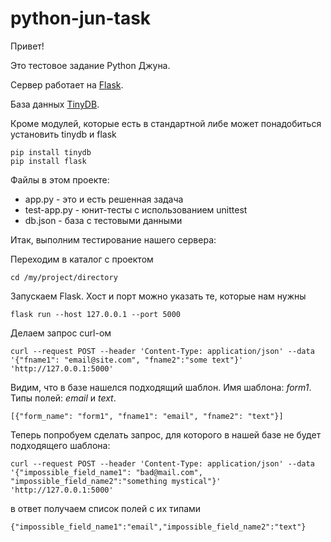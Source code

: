 # python-jun-task

Привет!

Это тестовое задание Python Джуна.

Сервер работает на [Flask](https://flask.palletsprojects.com/en/2.2.x/).

База данных [TinyDB](https://tinydb.readthedocs.io/en/latest/).

Кроме модулей, которые есть в стандартной либе может понадобиться установить tinydb и flask
```
pip install tinydb
pip install flask
```

Файлы в этом проекте:
- app.py        - это и есть решенная задача
- test-app.py   - юнит-тесты с использованием unittest
- db.json       - база с тестовыми данными


Итак, выполним тестирование нашего сервера:

Переходим в каталог с проектом
```
cd /my/project/directory
```
Запускаем Flask. Хост и порт можно указать те, которые нам нужны
```
flask run --host 127.0.0.1 --port 5000
```
Делаем запрос curl-ом
```
curl --request POST --header 'Content-Type: application/json' --data '{"fname1": "email@site.com", "fname2":"some text"}' 'http://127.0.0.1:5000'
```
Видим, что в базе нашелся подходящий шаблон. Имя шаблона: *form1*. Типы полей: *email* и *text*.
```
[{"form_name": "form1", "fname1": "email", "fname2": "text"}] 
```
Теперь попробуем сделать запрос, для которого в нашей базе не будет подходящего шаблона:
```
curl --request POST --header 'Content-Type: application/json' --data '{"impossible_field_name1": "bad@mail.com", "impossible_field_name2":"something mystical"}' 'http://127.0.0.1:5000'
```
в ответ получаем список полей с их типами
```
{"impossible_field_name1":"email","impossible_field_name2":"text"}
```
